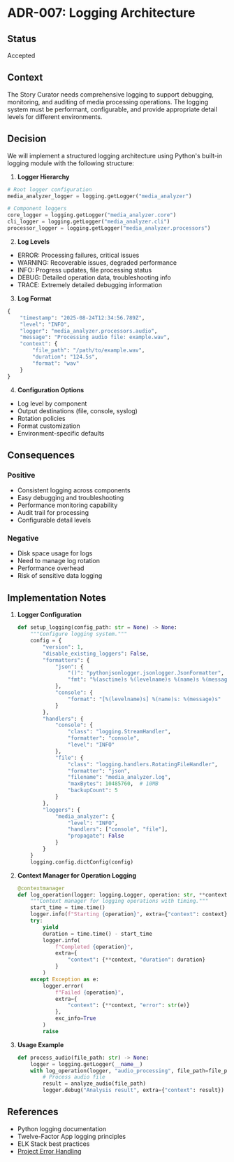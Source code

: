 # ADR-007: Logging Architecture

## Status
Accepted

## Context
The Story Curator needs comprehensive logging to support debugging, monitoring, and auditing of media processing operations. The logging system must be performant, configurable, and provide appropriate detail levels for different environments.

## Decision
We will implement a structured logging architecture using Python's built-in logging module with the following structure:

1. **Logger Hierarchy**
```python
# Root logger configuration
media_analyzer_logger = logging.getLogger("media_analyzer")

# Component loggers
core_logger = logging.getLogger("media_analyzer.core")
cli_logger = logging.getLogger("media_analyzer.cli")
processor_logger = logging.getLogger("media_analyzer.processors")
```

2. **Log Levels**
- ERROR: Processing failures, critical issues
- WARNING: Recoverable issues, degraded performance
- INFO: Progress updates, file processing status
- DEBUG: Detailed operation data, troubleshooting info
- TRACE: Extremely detailed debugging information

3. **Log Format**
```python
{
    "timestamp": "2025-08-24T12:34:56.789Z",
    "level": "INFO",
    "logger": "media_analyzer.processors.audio",
    "message": "Processing audio file: example.wav",
    "context": {
        "file_path": "/path/to/example.wav",
        "duration": "124.5s",
        "format": "wav"
    }
}
```

4. **Configuration Options**
- Log level by component
- Output destinations (file, console, syslog)
- Rotation policies
- Format customization
- Environment-specific defaults

## Consequences

### Positive
- Consistent logging across components
- Easy debugging and troubleshooting
- Performance monitoring capability
- Audit trail for processing
- Configurable detail levels

### Negative
- Disk space usage for logs
- Need to manage log rotation
- Performance overhead
- Risk of sensitive data logging

## Implementation Notes

1. **Logger Configuration**
   ```python
   def setup_logging(config_path: str = None) -> None:
       """Configure logging system."""
       config = {
           "version": 1,
           "disable_existing_loggers": False,
           "formatters": {
               "json": {
                   "()": "pythonjsonlogger.jsonlogger.JsonFormatter",
                   "fmt": "%(asctime)s %(levelname)s %(name)s %(message)s"
               },
               "console": {
                   "format": "[%(levelname)s] %(name)s: %(message)s"
               }
           },
           "handlers": {
               "console": {
                   "class": "logging.StreamHandler",
                   "formatter": "console",
                   "level": "INFO"
               },
               "file": {
                   "class": "logging.handlers.RotatingFileHandler",
                   "formatter": "json",
                   "filename": "media_analyzer.log",
                   "maxBytes": 10485760,  # 10MB
                   "backupCount": 5
               }
           },
           "loggers": {
               "media_analyzer": {
                   "level": "INFO",
                   "handlers": ["console", "file"],
                   "propagate": False
               }
           }
       }
       logging.config.dictConfig(config)
   ```

2. **Context Manager for Operation Logging**
   ```python
   @contextmanager
   def log_operation(logger: logging.Logger, operation: str, **context):
       """Context manager for logging operations with timing."""
       start_time = time.time()
       logger.info(f"Starting {operation}", extra={"context": context})
       try:
           yield
           duration = time.time() - start_time
           logger.info(
               f"Completed {operation}",
               extra={
                   "context": {**context, "duration": duration}
               }
           )
       except Exception as e:
           logger.error(
               f"Failed {operation}",
               extra={
                   "context": {**context, "error": str(e)}
               },
               exc_info=True
           )
           raise
   ```

3. **Usage Example**
   ```python
   def process_audio(file_path: str) -> None:
       logger = logging.getLogger(__name__)
       with log_operation(logger, "audio_processing", file_path=file_path):
           # Process audio file
           result = analyze_audio(file_path)
           logger.debug("Analysis result", extra={"context": result})
   ```

## References
- Python logging documentation
- Twelve-Factor App logging principles
- ELK Stack best practices
- [Project Error Handling](ADR-003-error-handling.md)
